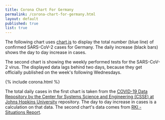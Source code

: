 ```yaml
---
title: Corona Chart For Germany
permalink: /corona-chart-for-germany.html
layout: default
published: true
list: true
---
```

The following chart uses [chart.js](https://www.chartjs.org/) to display the total number (blue line) of confirmed SARS-CoV-2 cases for Germany. The daily increase (black bars) shows the day to day increase in cases.

The second chart is showing the weekly performed tests for the SARS-CoV-2 virus. The displayed data lags behind two days, because they get officially published on the week's following Wednesdays.

{% include corona.html %}

The total daily cases in the first chart is taken from the [COVID-19 Data Repository by the Center for Systems Science and Engineering (CSSE) at Johns Hopkins University](https://github.com/CSSEGISandData/COVID-19) repository. The day to day increase in cases is a calculation on that data.
The second chart's data comes from [RKI - Situations Report](https://www.rki.de/DE/Content/InfAZ/N/Neuartiges_Coronavirus/Situationsberichte/2020-08-12-de.pdf?__blob=publicationFile).
